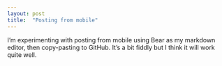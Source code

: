 ```yaml
---
layout: post
title:  "Posting from mobile"
---
```

I’m experimenting with posting from mobile using Bear as my markdown editor, then copy-pasting to GitHub. It’s a bit fiddly but I think it will work quite well. 
